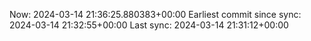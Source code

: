 Now: 2024-03-14 21:36:25.880383+00:00 Earliest commit since sync: 2024-03-14 21:32:55+00:00 Last sync: 2024-03-14 21:31:12+00:00
